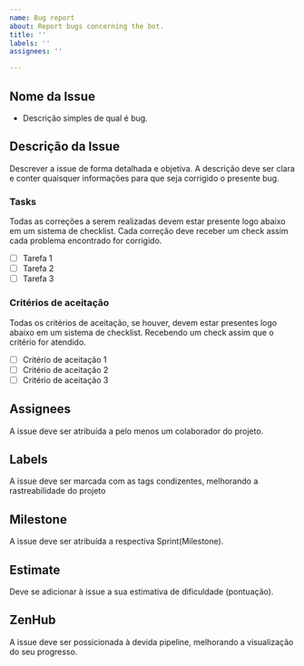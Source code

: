 ```yaml
---
name: Bug report
about: Report bugs concerning the bot.
title: ''
labels: ''
assignees: ''

---
```


## Nome da Issue

- Descrição simples de qual é bug.

## Descrição da Issue

Descrever a issue de forma detalhada e objetiva. A descrição deve ser clara e conter quaisquer informações para que seja corrigido o presente bug.

### Tasks

Todas as correções a serem realizadas devem estar presente logo abaixo em um sistema de checklist. Cada correção deve receber um check assim cada problema encontrado for corrigido.

- [ ] Tarefa 1
- [ ] Tarefa 2
- [ ] Tarefa 3

### Critérios de aceitação

Todas os critérios de aceitação, se houver, devem estar presentes logo abaixo em um sistema de checklist. Recebendo um check assim que o critério for atendido.

- [ ] Critério de aceitação 1
- [ ] Critério de aceitação 2
- [ ] Critério de aceitação 3

## Assignees

A issue deve ser atribuída a pelo menos um colaborador do projeto.

## Labels

A issue deve ser marcada com as tags condizentes, melhorando a rastreabilidade do projeto

## Milestone

A issue deve ser atribuída a respectiva Sprint(Milestone).

## Estimate

Deve se adicionar à issue a sua estimativa de dificuldade (pontuação).

## ZenHub

A issue deve ser possicionada à devida pipeline, melhorando a visualização do seu progresso.